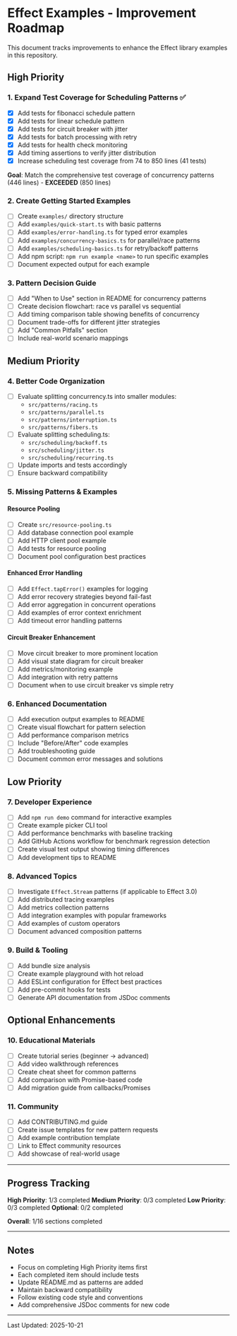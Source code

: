 # Effect Examples - Improvement Roadmap

This document tracks improvements to enhance the Effect library examples in this repository.

## High Priority

### 1. Expand Test Coverage for Scheduling Patterns ✅
- [x] Add tests for fibonacci schedule pattern
- [x] Add tests for linear schedule pattern
- [x] Add tests for circuit breaker with jitter
- [x] Add tests for batch processing with retry
- [x] Add tests for health check monitoring
- [x] Add timing assertions to verify jitter distribution
- [x] Increase scheduling test coverage from 74 to 850 lines (41 tests)

**Goal**: Match the comprehensive test coverage of concurrency patterns (446 lines) - **EXCEEDED** (850 lines)

### 2. Create Getting Started Examples
- [ ] Create `examples/` directory structure
- [ ] Add `examples/quick-start.ts` with basic patterns
- [ ] Add `examples/error-handling.ts` for typed error examples
- [ ] Add `examples/concurrency-basics.ts` for parallel/race patterns
- [ ] Add `examples/scheduling-basics.ts` for retry/backoff patterns
- [ ] Add npm script: `npm run example <name>` to run specific examples
- [ ] Document expected output for each example

### 3. Pattern Decision Guide
- [ ] Add "When to Use" section in README for concurrency patterns
- [ ] Create decision flowchart: race vs parallel vs sequential
- [ ] Add timing comparison table showing benefits of concurrency
- [ ] Document trade-offs for different jitter strategies
- [ ] Add "Common Pitfalls" section
- [ ] Include real-world scenario mappings

## Medium Priority

### 4. Better Code Organization
- [ ] Evaluate splitting concurrency.ts into smaller modules:
  - `src/patterns/racing.ts`
  - `src/patterns/parallel.ts`
  - `src/patterns/interruption.ts`
  - `src/patterns/fibers.ts`
- [ ] Evaluate splitting scheduling.ts:
  - `src/scheduling/backoff.ts`
  - `src/scheduling/jitter.ts`
  - `src/scheduling/recurring.ts`
- [ ] Update imports and tests accordingly
- [ ] Ensure backward compatibility

### 5. Missing Patterns & Examples

#### Resource Pooling
- [ ] Create `src/resource-pooling.ts`
- [ ] Add database connection pool example
- [ ] Add HTTP client pool example
- [ ] Add tests for resource pooling
- [ ] Document pool configuration best practices

#### Enhanced Error Handling
- [ ] Add `Effect.tapError()` examples for logging
- [ ] Add error recovery strategies beyond fail-fast
- [ ] Add error aggregation in concurrent operations
- [ ] Add examples of error context enrichment
- [ ] Add timeout error handling patterns

#### Circuit Breaker Enhancement
- [ ] Move circuit breaker to more prominent location
- [ ] Add visual state diagram for circuit breaker
- [ ] Add metrics/monitoring example
- [ ] Add integration with retry patterns
- [ ] Document when to use circuit breaker vs simple retry

### 6. Enhanced Documentation
- [ ] Add execution output examples to README
- [ ] Create visual flowchart for pattern selection
- [ ] Add performance comparison metrics
- [ ] Include "Before/After" code examples
- [ ] Add troubleshooting guide
- [ ] Document common error messages and solutions

## Low Priority

### 7. Developer Experience
- [ ] Add `npm run demo` command for interactive examples
- [ ] Create example picker CLI tool
- [ ] Add performance benchmarks with baseline tracking
- [ ] Add GitHub Actions workflow for benchmark regression detection
- [ ] Create visual test output showing timing differences
- [ ] Add development tips to README

### 8. Advanced Topics
- [ ] Investigate `Effect.Stream` patterns (if applicable to Effect 3.0)
- [ ] Add distributed tracing examples
- [ ] Add metrics collection patterns
- [ ] Add integration examples with popular frameworks
- [ ] Add examples of custom operators
- [ ] Document advanced composition patterns

### 9. Build & Tooling
- [ ] Add bundle size analysis
- [ ] Create example playground with hot reload
- [ ] Add ESLint configuration for Effect best practices
- [ ] Add pre-commit hooks for tests
- [ ] Generate API documentation from JSDoc comments

## Optional Enhancements

### 10. Educational Materials
- [ ] Create tutorial series (beginner → advanced)
- [ ] Add video walkthrough references
- [ ] Create cheat sheet for common patterns
- [ ] Add comparison with Promise-based code
- [ ] Add migration guide from callbacks/Promises

### 11. Community
- [ ] Add CONTRIBUTING.md guide
- [ ] Create issue templates for new pattern requests
- [ ] Add example contribution template
- [ ] Link to Effect community resources
- [ ] Add showcase of real-world usage

---

## Progress Tracking

**High Priority**: 1/3 completed
**Medium Priority**: 0/3 completed
**Low Priority**: 0/3 completed
**Optional**: 0/2 completed

**Overall**: 1/16 sections completed

---

## Notes

- Focus on completing High Priority items first
- Each completed item should include tests
- Update README.md as patterns are added
- Maintain backward compatibility
- Follow existing code style and conventions
- Add comprehensive JSDoc comments for new code

---

Last Updated: 2025-10-21
